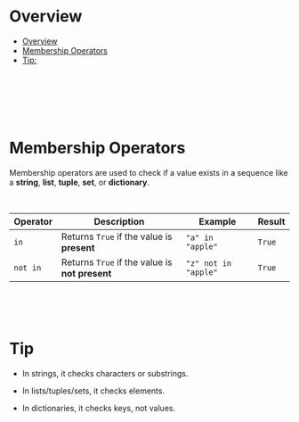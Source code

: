 # Overview

- [Overview](#overview)
- [Membership Operators](#membership-operators)
- [Tip:](#tip)

&nbsp;

&nbsp;

&nbsp;

# Membership Operators

Membership operators are used to check if a value exists in a sequence like a **string**, **list**, **tuple**, **set**, or **dictionary**.

&nbsp;

| Operator | Description                                    | Example              | Result |
| -------- | ---------------------------------------------- | -------------------- | ------ |
| `in`     | Returns `True` if the value is **present**     | `"a" in "apple"`     | `True` |
| `not in` | Returns `True` if the value is **not present** | `"z" not in "apple"` | `True` |

&nbsp;

&nbsp;

# Tip

- In strings, it checks characters or substrings.

- In lists/tuples/sets, it checks elements.

- In dictionaries, it checks keys, not values.

&nbsp;
